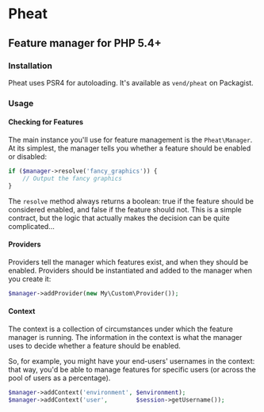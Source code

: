 # Pheat
## Feature manager for PHP 5.4+

### Installation

Pheat uses PSR4 for autoloading. It's available as `vend/pheat` on Packagist.

### Usage

#### Checking for Features

The main instance you'll use for feature management is the `Pheat\Manager`. At
its simplest, the manager tells you whether a feature should be enabled or
disabled:

```php
if ($manager->resolve('fancy_graphics')) {
    // Output the fancy graphics
}
```

The `resolve` method always returns a boolean: true if the feature should be
considered enabled, and false if the feature should not. This is a simple
contract, but the logic that actually makes the decision can be quite
complicated...

#### Providers

Providers tell the manager which features exist, and when they should be
enabled. Providers should be instantiated and added to the manager when you
create it:

```php
$manager->addProvider(new My\Custom\Provider());
```

#### Context

The context is a collection of circumstances under which the feature manager is
running. The information in the context is what the manager uses to decide
whether a feature should be enabled.

So, for example, you might have your end-users' usernames in the context: that
way, you'd be able to manage features for specific users (or across the pool of
users as a percentage).

```php
$manager->addContext('environment', $environment);
$manager->addContext('user',        $session->getUsername());
```



